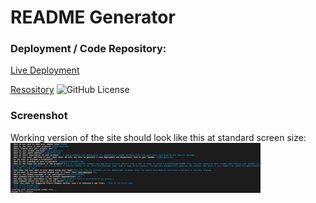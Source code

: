 # README Generator
  
### Deployment / Code Repository:
  
[Live Deployment](https://TweetingCynical.github.io/readme-generator/)
  
[Resository](https://github.com/TweetingCynical/readme-generator)
  ![GitHub License](https://img.shields.io/badge/license-MIT-green.svg)
  
### Screenshot

Working version of the site should look like this at standard screen size:
<img src="./assets/screenshot.png" alt="Working version of project" style="max-width: 400px;">
